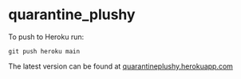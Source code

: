 # quarantine_plushy

To push to Heroku run:
```
git push heroku main
```

The latest version can be found at [quarantineplushy.herokuapp.com](http://quarantineplushy.herokuapp.com)